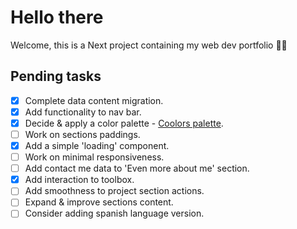 # Hello there

Welcome, this is a Next project containing my web dev portfolio 👨‍💻

## Pending tasks

- [x] Complete data content migration.
- [x] Add functionality to nav bar.
- [x] Decide & apply a color palette - [Coolors palette](https://coolors.co/palette/e63946-f1faee-a8dadc-457b9d-1d3557).
- [ ] Work on sections paddings.
- [x] Add a simple 'loading' component.
- [ ] Work on minimal responsiveness.
- [ ] Add contact me data to 'Even more about me' section.
- [x] Add interaction to toolbox.
- [ ] Add smoothness to project section actions.
- [ ] Expand & improve sections content.
- [ ] Consider adding spanish language version.
